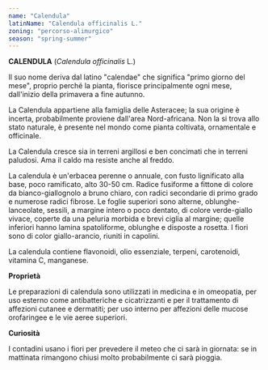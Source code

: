 ```yaml
---
name: "Calendula"
latinName: "Calendula officinalis L."
zoning: "percorso-alimurgico"
season: "spring-summer"
---
```


**CALENDULA** (*Calendula officinalis* L.)

Il suo nome deriva dal latino \"calendae\" che significa "primo giorno
del mese", proprio perché la pianta, fiorisce principalmente ogni mese,
dall'inizio della primavera a fine autunno.

La Calendula appartiene alla famiglia delle Asteracee; la sua origine è
incerta, probabilmente proviene dall'area Nord-africana. Non la si trova
allo stato naturale, è presente nel mondo come pianta coltivata,
ornamentale e officinale.

La Calendula cresce sia in terreni argillosi e ben concimati che in
terreni paludosi. Ama il caldo ma resiste anche al freddo.

La calendula è un'erbacea perenne o annuale, con fusto lignificato alla
base, poco ramificato, alto 30-50 cm. Radice fusiforme a fittone di
colore da bianco-giallognolo a bruno chiaro, con radici secondarie di
primo grado e numerose radici fibrose. Le foglie superiori sono alterne,
oblunghe-lanceolate, sessili, a margine intero o poco dentato, di colore
verde-giallo vivace, coperte da una peluria morbida e brevi ciglia al
margine; quelle inferiori hanno lamina spatoliforme, oblunghe e disposte
a rosetta. I fiori sono di color giallo-arancio, riuniti in
capolini.

La calendula contiene flavonoidi, olio essenziale, terpeni,
carotenoidi, vitamina C, manganese.

**Proprietà**

Le preparazioni di calendula sono utilizzati in medicina e in
omeopatia, per uso esterno come antibatteriche e cicatrizzanti e per il
trattamento di affezioni cutanee e dermatiti; per uso interno per
affezioni delle mucose orofaringee e le vie aeree superiori.

**Curiosità**

I contadini usano i fiori per prevedere il meteo che ci sarà in
giornata: se in mattinata rimangono chiusi molto probabilmente ci sarà
pioggia.

> 

